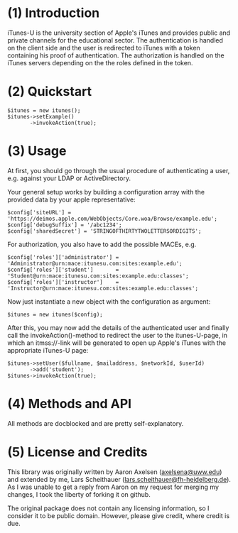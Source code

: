 (1) Introduction
================
iTunes-U is the university section of Apple's iTunes and provides public and private channels for the educational sector. The authentication is handled on the client side and the user is redirected to iTunes with a token containing his proof of authentication. The authorization is handled on the iTunes servers depending on the the roles defined in the token.


(2) Quickstart
==============
	$itunes = new itunes();
	$itunes->setExample()
    	   ->invokeAction(true);


(3) Usage
=========
At first, you should go through the usual procedure of authenticating a user, e.g. against your LDAP or ActiveDirectory.

Your general setup works by building a configuration array with the provided data by your apple representative:

	$config['siteURL'] = 'https://deimos.apple.com/WebObjects/Core.woa/Browse/example.edu';
	$config['debugSuffix'] = '/abc1234';
	$config['sharedSecret'] = 'STRINGOFTHIRTYTWOLETTERSORDIGITS';

For authorization, you also have to add the possible MACEs, e.g.

	$config['roles']['administrator'] = 'Administrator@urn:mace:itunesu.com:sites:example.edu';
	$config['roles']['student']       = 'Student@urn:mace:itunesu.com:sites:example.edu:classes';
	$config['roles']['instructor']    = 'Instructor@urn:mace:itunesu.com:sites:example.edu:classes';
				 
Now just instantiate a new object with the configuration as argument:

	$itunes = new itunes($config);

After this, you may now add the details of the authenticated user and finally call the invokeAction()-method to redirect the user to the itunes-U-page, in which an itmss://-link will be generated to open up Apple's iTunes with the appropriate iTunes-U page:
	
	$itunes->setUser($fullname, $mailaddress, $networkId, $userId)
	       ->add('student');
	$itunes->invokeAction(true);


(4) Methods and API
===================
All methods are docblocked and are pretty self-explanatory. 


(5) License and Credits
=======================
This library was originally written by Aaron Axelsen (axelsena@uww.edu) and extended by me, Lars Scheithauer (lars.scheithauer@fh-heidelberg.de). As I was unable to get a reply from Aaron on my request for merging my changes, I took the liberty of forking it on github.

The original package does not contain any licensing information, so I consider it to be public domain. However, please give credit, where credit is due.



